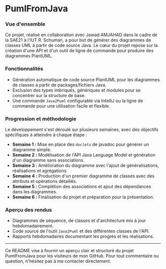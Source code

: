 # PumlFromJava

### Vue d'ensemble
Ce projet, réalisé en collaboration avec Jawad AMJAHAD dans le cadre de la SAE21 à l'IUT R. Schuman, a pour but de générer des diagrammes de classes UML à partir de code source Java. Le cœur du projet repose sur la création d'une API et d'un outil de ligne de commande pour produire des diagrammes PlantUML.

### Fonctionnalités
- Génération automatique de code source PlantUML pour les diagrammes de classes à partir de packages/fichiers Java.
- Exclusion des types imbriqués, génériques et modules pour se concentrer sur la structure de base.
- Une commande `Java2Puml` configurable via IntelliJ ou la ligne de commande pour une utilisation facile et flexible.

### Progression et méthodologie
Le développement s'est déroulé sur plusieurs semaines, avec des objectifs spécifiques à atteindre à chaque étape :
- **Semaine 1 :** Mise en place des `doclets` de javadoc pour générer un diagramme simple.
- **Semaine 2 :** Modélisation de l'API Java Language Model et génération d'un diagramme sans associations.
- **Semaine 3 :** Amélioration du diagramme avec l'ajout de généralisations, réalisations et agrégations.
- **Semaine 4 :** Production d'un premier diagramme de classes avec des attributs et opérations détaillés.
- **Semaine 5 :** Complétion des associations et ajout des dépendances dans les diagrammes.
- **Semaine 6 :** Finalisation du projet et préparation pour la présentation.

### Aperçu des rendus
- Diagrammes de séquence, de classes et d'architecture mis à jour hebdomadairement.
- Code source de l'outil `Java2Puml` et des différentes classes de l'API.
- Rapports hebdomadaires documentant les progrès et les réalisations.
---

Ce README vise à fournir un aperçu clair et structuré du projet PumlFromJava pour les visiteurs de mon GitHub. Pour tout commentaire ou question, n'hésitez pas à me contacter directement.
